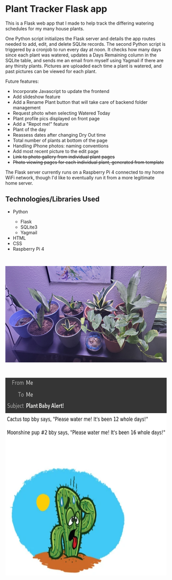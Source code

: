 <h1>Plant Tracker Flask app</h1>

<p>
This is a Flask web app that I made to help track the differing watering schedules for my many house plants.
</p>

<p>
One Python script initializes the Flask server and details the app routes needed to add, edit, and delete SQLite records. The second Python
script is triggered by a cronjob to run every day at noon. It checks how many days since each plant was watered, updates a Days Remaining 
column in the SQLite table, and sends me an email from myself using Yagmail if there are any thirsty plants. Pictures are uploaded each time
a plant is watered, and past pictures can be viewed for each plant.

Future features:
- Incorporate Javascript to update the frontend
- Add slideshow feature
- Add a Rename Plant button that will take care of backend folder management
- Request photo when selecting Watered Today
- Plant profile pics displayed on front page
- Add a "Repot me!" feature
- Plant of the day
- Reassess dates after changing Dry Out time
- Total number of plants at bottom of the page
- Handling iPhone photos: naming conventions
- Add most recent picture to the edit page
- <s>Link to photo gallery from individual plant pages</s>
- <s>Photo viewing pages for each individual plant, generated from template</s>
</p>

<p>
The Flask server currently runs on a Raspberry Pi 4 connected to my home WiFi network, though I'd like to eventually run it from a more legitimate 
home server.
</p>

<h2>Technologies/Libraries Used</h2>
<ul>
	<li>Python</li>
	<ul>
		<li>Flask</li>
		<li>SQLite3</li>
		<li>Yagmail</li>
	</ul>
        <li>HTML</li>
        <li>CSS</li>
        <li>Raspberry Pi 4</li>
</ul>



<br>
<p align="center">
  <img width="600" height="300" src="/static/20221024.jpg">
</p>
<br>
<p align="center">
  <img width="597" height="616" src="/static/plantEmail.png">
</p>
